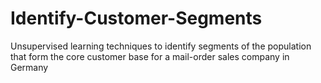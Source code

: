 # Identify-Customer-Segments
Unsupervised learning techniques to identify segments of the population that form the core customer base for a mail-order sales company in Germany

